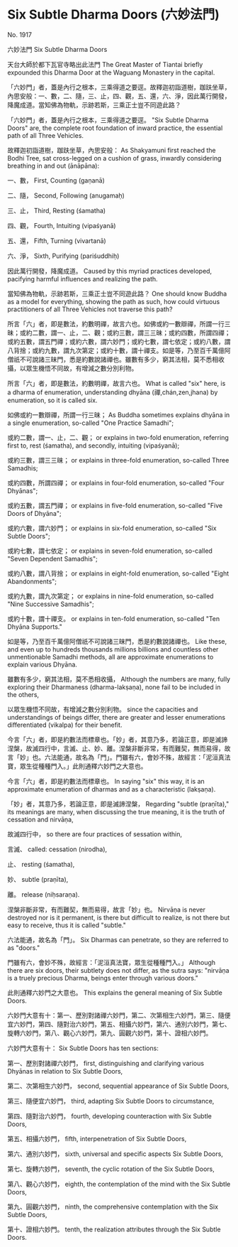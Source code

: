 
# Six Subtle Dharma Doors (六妙法門)

No. 1917

六妙法門
Six Subtle Dharma Doors

天台大師於都下瓦官寺略出此法門
The Great Master of Tiantai briefly expounded this Dharma Door at the Waguang Monastery in the capital.

「六妙門」者，蓋是內行之根本，三乘得道之要逕。故釋迦初詣道樹，跏趺坐草，內思安般：一、數，二、隨，三、止，四、觀，五、還，六、淨，因此萬行開發，降魔成道。當知佛為物軌，示跡若斯，三乘正士豈不同遊此路？

「六妙門」者，蓋是內行之根本，三乘得道之要逕。
"Six Subtle Dharma Doors" are, the complete root foundation of inward practice, the essential path of all Three Vehicles.

故釋迦初詣道樹，跏趺坐草，內思安般：
As Shakyamuni first reached the Bodhi Tree, sat cross-legged on a cushion of grass, inwardly considering breathing in and out (ānāpāna):

一、數，
First, Counting (gaṇanā)

二、隨，
Second, Following (anugamaḥ)

三、止，
Third, Resting (śamatha)

四、觀，
Fourth, Intuiting (vipaśyanā)

五、還，
Fifth, Turning (vivartanā)

六、淨，
Sixth, Purifying (pariśuddhiḥ)

因此萬行開發，降魔成道。
Caused by this myriad practices developed, pacifying harmful influences and realizing the path.

當知佛為物軌，示跡若斯，三乘正士豈不同遊此路？
One should know Buddha as a model for everything, showing the path as such, how could virtuous practitioners of all Three Vehicles not traverse this path?

所言「六」者，即是數法，約數明禪，故言六也。如佛或約一數辯禪，所謂一行三昧；或約二數，謂一、止，二、觀；或約三數，謂三三昧；或約四數，所謂四禪；或約五數，謂五門禪；或約六數，謂六妙門；或約七數，謂七依定；或約八數，謂八背捨；或約九數，謂九次第定；或約十數，謂十禪支。如是等，乃至百千萬億阿僧祇不可說諸三昧門，悉是約數說諸禪也。雖數有多少，窮其法相，莫不悉相收攝，以眾生機悟不同故，有增減之數分別利物。

所言「六」者，即是數法，約數明禪，故言六也。
What is called "six" here, is a dharma of enumeration, understanding dhyāna (禪,chán,zen,jhana) by enumeration, so it is called six.

如佛或約一數辯禪，所謂一行三昧；
As Buddha sometimes explains dhyāna in a single enumeration, so-called "One Practice Samadhi";

或約二數，謂一、止，二、觀；
or explains in two-fold enumeration, referring first to, rest (śamatha), and secondly, intuiting (vipaśyanā);

或約三數，謂三三昧；
or explains in three-fold enumeration, so-called Three Samadhis;

或約四數，所謂四禪；
or explains in four-fold enumeration, so-called "Four Dhyānas";

或約五數，謂五門禪；
or explains in five-fold enumeration, so-called "Five Doors of Dhyāna";

或約六數，謂六妙門；
or explains in six-fold enumeration, so-called "Six Subtle Doors";

或約七數，謂七依定；
or explains in seven-fold enumeration, so-called "Seven Dependent Samadhis";

或約八數，謂八背捨；
or explains in eight-fold enumeration, so-called "Eight Abandonments";

或約九數，謂九次第定；
or explains in nine-fold enumeration, so-called "Nine Successive Samadhis";

或約十數，謂十禪支。
or explains in ten-fold enumeration, so-called "Ten Dhyāna Supports."

如是等，乃至百千萬億阿僧祇不可說諸三昧門，悉是約數說諸禪也。
Like these, and even up to hundreds thousands millions billions and countless other unmentionable Samadhi methods, all are approximate enumerations to explain various Dhyāna.

雖數有多少，窮其法相，莫不悉相收攝，
Although the numbers are many, fully exploring their Dharmaness (dharma-lakṣaṇa), none fail to be included in the others,

以眾生機悟不同故，有增減之數分別利物。
since the capacities and understandings of beings differ, there are greater and lesser enumerations differentiated (vikalpa) for their benefit.

今言「六」者，即是約數法而標章也。「妙」者，其意乃多，若論正意，即是滅諦涅槃，故滅四行中，言滅、止、妙、離。涅槃非斷非常，有而難契，無而易得，故言「妙」也。六法能通，故名為「門」。門雖有六，會妙不殊，故經言：「泥洹真法寶，眾生從種種門入。」此則通釋六妙門之大意也。

今言「六」者，即是約數法而標章也。
In saying "six" this way, it is an approximate enumeration of dharmas and as a characteristic (lakṣaṇa).

「妙」者，其意乃多，若論正意，即是滅諦涅槃，
Regarding "subtle (praṇīta)," its meanings are many, when discussing the true meaning, it is the truth of cessation and nirvāṇa,

故滅四行中，
so there are four practices of sessation within,

言滅、
called: cessation (nirodha),

止、
resting (śamatha),

妙、
subtle (praṇīta),

離。
release (niḥsaraṇa).

涅槃非斷非常，有而難契，無而易得，故言「妙」也。
Nirvāṇa is never destroyed nor is it permanent, is there but difficult to realize, is not there but easy to receive, thus it is called "subtle."

六法能通，故名為「門」。
Six Dharmas can penetrate, so they are referred to as "doors."

門雖有六，會妙不殊，故經言：「泥洹真法寶，眾生從種種門入。」
Although there are six doors, their subtlety does not differ, as the sutra says: "nirvāṇa is a truely precious Dharma, beings enter through various doors."

此則通釋六妙門之大意也。
This explains the general meaning of Six Subtle Doors.

六妙門大意有十：第一、歷別對諸禪六妙門，第二、次第相生六妙門，第三、隨便宜六妙門，第四、隨對治六妙門，第五、相攝六妙門，第六、通別六妙門，第七、旋轉六妙門，第八、觀心六妙門，第九、圓觀六妙門，第十、證相六妙門。

六妙門大意有十：
Six Subtle Doors has ten sections:

第一、歷別對諸禪六妙門，
first, distinguishing and clarifying various Dhyānas in relation to Six Subtle Doors,

第二、次第相生六妙門，
second, sequential appearance of Six Subtle Doors,

第三、隨便宜六妙門，
third, adapting Six Subtle Doors to circumstance,

第四、隨對治六妙門，
fourth, developing counteraction with Six Subtle Doors,

第五、相攝六妙門，
fifth, interpenetration of Six Subtle Doors,

第六、通別六妙門，
sixth, universal and specific aspects Six Subtle Doors,

第七、旋轉六妙門，
seventh, the cyclic rotation of the Six Subtle Doors,

第八、觀心六妙門，
eighth, the contemplation of the mind with the Six Subtle Doors,

第九、圓觀六妙門，
ninth, the comprehensive contemplation with the Six Subtle Doors,

第十、證相六妙門。
tenth, the realization attributes through the Six Subtle Doors.
